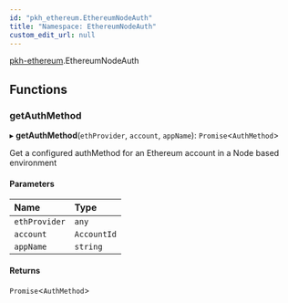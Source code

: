 ```yaml
---
id: "pkh_ethereum.EthereumNodeAuth"
title: "Namespace: EthereumNodeAuth"
custom_edit_url: null
---
```


[pkh-ethereum](../modules/pkh_ethereum.md).EthereumNodeAuth

## Functions

### getAuthMethod

▸ **getAuthMethod**(`ethProvider`, `account`, `appName`): `Promise`<`AuthMethod`\>

Get a configured authMethod for an Ethereum account in a Node based environment

#### Parameters

| Name | Type |
| :------ | :------ |
| `ethProvider` | `any` |
| `account` | `AccountId` |
| `appName` | `string` |

#### Returns

`Promise`<`AuthMethod`\>

